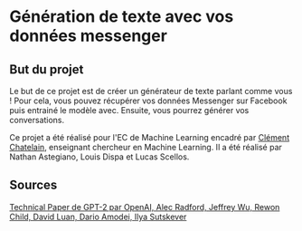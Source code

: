# Génération de texte avec vos données messenger
## But du projet
Le but de ce projet est de créer un générateur de texte parlant comme vous ! 
Pour cela, vous pouvez récupérer vos données Messenger sur Facebook puis entrainé le modèle avec. 
Ensuite, vous pourrez générer vos conversations.

Ce projet a été réalisé pour l'EC de Machine Learning encadré par [Clément Chatelain](https://pagesperso.litislab.fr/cchatelain/), enseignant chercheur en Machine Learning. 
Il a été réalisé par Nathan Astegiano, Louis Dispa et Lucas Scellos. 


## Sources
[Technical Paper de GPT-2 par OpenAI, Alec Radford, Jeffrey Wu, Rewon Child, David Luan, Dario Amodei, Ilya Sutskever](https://cdn.openai.com/better-language-models/language_models_are_unsupervised_multitask_learners.pdf)